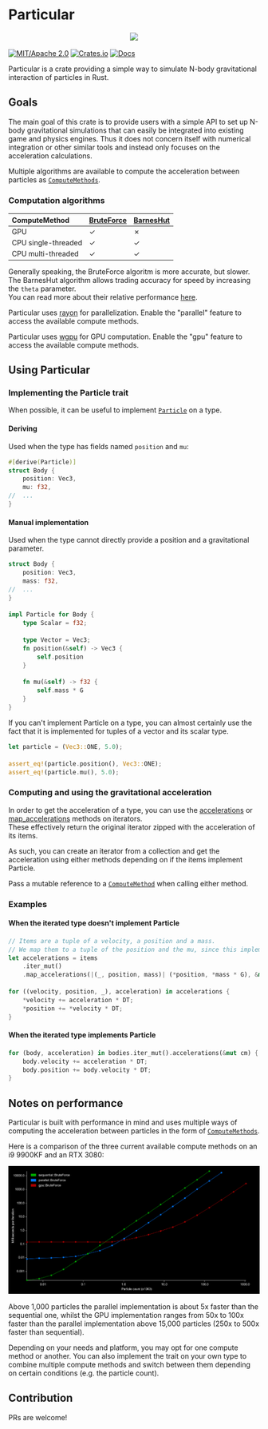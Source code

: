 # Particular

<div align="center"><img src="./particular-showcase.gif"></div>

[![MIT/Apache 2.0](https://img.shields.io/badge/license-MIT%2FApache-blue.svg)](https://github.com/canleskis/particular#license)
[![Crates.io](https://img.shields.io/crates/v/particular)](https://crates.io/crates/particular)
[![Docs](https://docs.rs/particular/badge.svg)](https://docs.rs/particular)

Particular is a crate providing a simple way to simulate N-body gravitational interaction of particles in Rust.

## Goals

The main goal of this crate is to provide users with a simple API to set up N-body gravitational simulations that can easily be integrated into existing game and physics engines.
Thus it does not concern itself with numerical integration or other similar tools and instead only focuses on the acceleration calculations.

Multiple algorithms are available to compute the acceleration between particles as [`ComputeMethods`].

### Computation algorithms

| ComputeMethod       | [BruteForce] | [BarnesHut] |
| :------------------ | :----------- | :---------- |
| GPU                 | &check;      | &cross;     |
| CPU single-threaded | &check;      | &check;     |
| CPU multi-threaded  | &check;      | &check;     |

[BruteForce]: https://en.wikipedia.org/wiki/N-body_problem#Simulation
[BarnesHut]: https://en.wikipedia.org/wiki/Barnes%E2%80%93Hut_simulation

Generally speaking, the BruteForce algoritm is more accurate, but slower. The BarnesHut algorithm allows trading accuracy for speed by increasing the `theta` parameter.  
You can read more about their relative performance [here](#notes-on-performance).

Particular uses [rayon](https://github.com/rayon-rs/rayon) for parallelization. Enable the "parallel" feature to access the available compute methods.

Particular uses [wgpu](https://github.com/gfx-rs/wgpu) for GPU computation. Enable the "gpu" feature to access the available compute methods.

## Using Particular

### Implementing the Particle trait

When possible, it can be useful to implement [`Particle`] on a type.

#### Deriving

Used when the type has fields named `position` and `mu`:

```rust
#[derive(Particle)]
struct Body {
    position: Vec3,
    mu: f32,
//  ...
}
```

#### Manual implementation

Used when the type cannot directly provide a position and a gravitational parameter.

```rust
struct Body {
    position: Vec3,
    mass: f32,
//  ...
}

impl Particle for Body {
    type Scalar = f32;

    type Vector = Vec3;
    fn position(&self) -> Vec3 {
        self.position
    }
    
    fn mu(&self) -> f32 {
        self.mass * G
    }
}
```

If you can't implement Particle on a type, you can almost certainly use the fact that it is implemented for tuples of a vector and its scalar type.

```rust
let particle = (Vec3::ONE, 5.0);

assert_eq!(particle.position(), Vec3::ONE);
assert_eq!(particle.mu(), 5.0);
```

### Computing and using the gravitational acceleration

In order to get the acceleration of a type, you can use the [accelerations] or [map_accelerations] methods on iterators.  
These effectively return the original iterator zipped with the acceleration of its items.

As such, you can create an iterator from a collection and get the acceleration using either methods depending on if the items implement Particle.

Pass a mutable reference to a [`ComputeMethod`] when calling either method.

### Examples

#### When the iterated type doesn't implement Particle

```rust
// Items are a tuple of a velocity, a position and a mass.
// We map them to a tuple of the position and the mu, since this implements `Particle`.
let accelerations = items
    .iter_mut()
    .map_accelerations(|(_, position, mass)| (*position, *mass * G), &mut cm);

for ((velocity, position, _), acceleration) in accelerations {
    *velocity += acceleration * DT;
    *position += *velocity * DT;
}
```

#### When the iterated type implements Particle

```rust
for (body, acceleration) in bodies.iter_mut().accelerations(&mut cm) {
    body.velocity += acceleration * DT;
    body.position += body.velocity * DT;
}
```

## Notes on performance

Particular is built with performance in mind and uses multiple ways of computing the acceleration between particles in the form of [`ComputeMethods`].

Here is a comparison of the three current available compute methods on an i9 9900KF and an RTX 3080:

<div align="center"><img src="particular-comparison.png" alt="Performance chart" /></div>

Above 1,000 particles the parallel implementation is about 5x faster than the sequential one, whilst the GPU implementation ranges from 50x to 100x faster than the parallel implementation above 15,000 particles (250x to 500x faster than sequential).

Depending on your needs and platform, you may opt for one compute method or another. You can also implement the trait on your own type to combine multiple compute methods and switch between them depending on certain conditions (e.g. the particle count).

## Contribution

PRs are welcome!

[`Particle`]: https://docs.rs/particular/latest/particular/particle/trait.Particle.html
[`ComputeMethod`]: https://docs.rs/particular/latest/particular/compute_method/trait.ComputeMethod.html
[`ComputeMethods`]: https://docs.rs/particular/latest/particular/compute_method/trait.ComputeMethod.html
[accelerations]: https://docs.rs/particular/latest/particular/iterators/trait.Compute.html#method.accelerations
[map_accelerations]: https://docs.rs/particular/latest/particular/iterators/trait.MapCompute.html#method.map_accelerations
